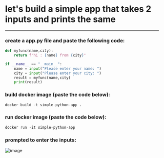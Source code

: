 # let's build a simple app that takes 2 inputs and prints the same
---
### create a app.py file and paste the following code:<br>
```python
def myfunc(name,city):
    return f"hi : {name} from {city}"

if __name__ == "__main__":
    name = input("Please enter your name: ")
    city = input("Please enter your city: ")
    result = myfunc(name,city)
    print(result)
```
### build docker image (paste the code below):<br>
```python
docker build -t simple-python-app .
```
### run docker image (paste the code below):<br>
```python
docker run -it simple-python-app
```
### prompted to enter the inputs:<br>
![image](https://github.com/SHRIDHARKN/data_science/assets/74343939/9f4f7a01-e74a-4644-9abf-7f55607cf1b9)
